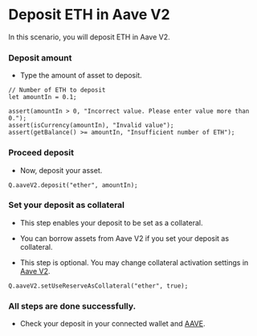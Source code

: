 ```meta-Currency
```

# Deposit ETH in Aave V2

In this scenario, you will deposit ETH in Aave V2.

### Deposit amount

- Type the amount of asset to deposit.

```input ETH
// Number of ETH to deposit
let amountIn = 0.1;
```

```input-Verify
assert(amountIn > 0, "Incorrect value. Please enter value more than 0.");
assert(isCurrency(amountIn), "Invalid value");
assert(getBalance() >= amountIn, "Insufficient number of ETH");
```

### Proceed deposit

- Now, deposit your asset.

```taster
Q.aaveV2.deposit("ether", amountIn);
```

### Set your deposit as collateral

- This step enables your deposit to be set as a collateral.

- You can borrow assets from Aave V2 if you set your deposit as collateral.
- This step is optional. You may change collateral activation settings in [Aave V2](https://app.aave.com/#/dashboard).

```taster
Q.aaveV2.setUseReserveAsCollateral("ether", true);
```

### All steps are done successfully.

- Check your deposit in your connected wallet and [AAVE](https://app.aave.com/#/dashboard).
